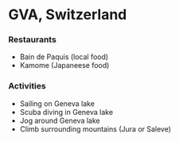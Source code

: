# GVA, Switzerland

### Restaurants
- Bain de Paquis (local food)
- Kamome (Japaneese food)

### Activities
- Sailing on Geneva lake
- Scuba diving in Geneva lake
- Jog around Geneva lake
- Climb surrounding mountains (Jura or Saleve)
